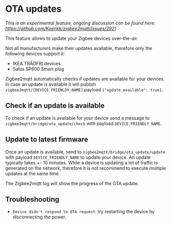 ---
---
# OTA updates
*This is an experimental feature, ongoing discussion can be found here: https://github.com/Koenkk/zigbee2mqtt/issues/2921*

This feature allows to update your Zigbee devices over-the-air.

Not all manufacturers make their updates available, therefore only the following devices support it:
- IKEA TRÅDFRI devices
- Salus SP600 Smart plug

Zigbee2mqtt automatically checks if updates are available for your devices.
In case an update is available it will publish `zigbee2mqtt/[DEVICE_FRIENLDY_NAME]` payload `{"update_available": true}`.

## Check if an update is available
To check if an update is available for your device send a message to `zigbee2mqtt/bridge/ota_update/check` with payload `DEVICE_FRIENDLY_NAME`.

## Update to latest firmware
Once an update is available, send to `zigbee2mqtt/bridge/ota_update/update` with payload `DEVICE_FRIENDLY_NAME` to update your device.
An update typically takes +- 10 minutes.
While a device is updating a lot of traffic is generated on the network, therefore it is not recommend to execute multiple updates at the same time.

The Zigbee2mqtt log will show the progress of the OTA update.

## Troubleshooting
- `Device didn't respond to OTA request`: try restarting the device by disconnecting the power.
